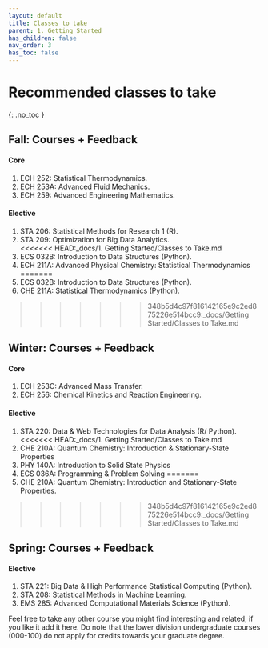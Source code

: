 ```yaml
---
layout: default
title: Classes to take
parent: 1. Getting Started
has_children: false
nav_order: 3
has_toc: false
---
```


# Recommended classes to take

{: .no_toc }

## Fall: Courses + Feedback

#### Core

1) ECH 252: Statistical Thermodynamics.  
2) ECH 253A: Advanced Fluid Mechanics.   
3) ECH 259: Advanced Engineering Mathematics. 

#### Elective

1) STA 206: Statistical Methods for Research 1 (R).   
2) STA 209: Optimization for Big Data Analytics.   
<<<<<<< HEAD:_docs/1. Getting Started/Classes to Take.md
3) ECS 032B: Introduction to Data Structures (Python).  
4) ECH 211A: Advanced Physical Chemistry: Statistical Thermodynamics
=======
3) ECS 032B: Introduction to Data Structures (Python).   
4) CHE 211A: Statistical Thermodynamics (Python).
>>>>>>> 348b5d4c97f816142165e9c2ed875226e514bcc9:_docs/Getting Started/Classes to Take.md

## Winter: Courses + Feedback

#### Core

1) ECH 253C: Advanced Mass Transfer.   
2) ECH 256: Chemical Kinetics and Reaction Engineering.   

#### Elective

1) STA 220: Data & Web Technologies for Data Analysis (R/ Python).   
<<<<<<< HEAD:_docs/1. Getting Started/Classes to Take.md
2) CHE 210A: Quantum Chemistry: Introduction & Stationary-State Properties
3) PHY 140A: Introduction to Solid State Physics
4) ECS 036A: Programming & Problem Solving
=======
2) CHE 210A: Quantum Chemistry: Introduction and Stationary-State Properties.
>>>>>>> 348b5d4c97f816142165e9c2ed875226e514bcc9:_docs/Getting Started/Classes to Take.md

## Spring: Courses + Feedback

#### Elective

1) STA 221: Big Data & High Performance Statistical Computing (Python).   
2) STA 208: Statistical Methods in Machine Learning.   
3) EMS 285: Advanced Computational Materials Science (Python).   

Feel free to take any other course you might find interesting and related, if you like it add it here. Do note that the lower division undergraduate courses (000-100) do not apply for credits towards your graduate degree. 
